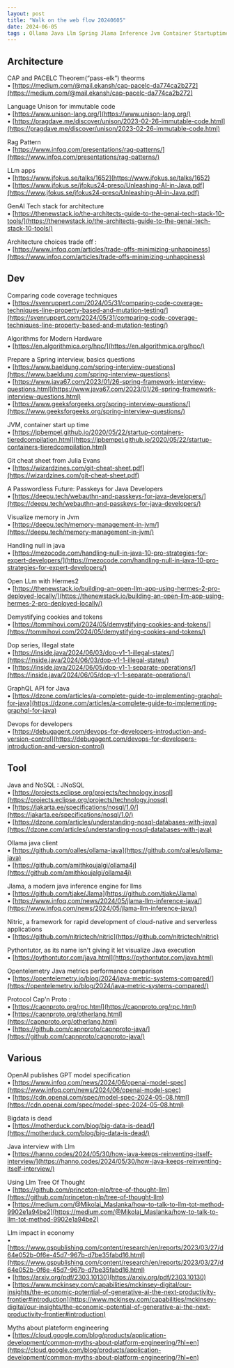```yaml
---
layout: post
title: "Walk on the web flow 20240605"
date: 2024-06-05
tags : Ollama Java Llm Spring Jlama Inference Jvm Container Startuptime Measure Juliaevans Git Cheatsheet Algorithm  Unisson Hardware Immutable Code Pythontutor Visualize Execution Rag Pattern Memory  Opentelemetry Performance Interview Impact Economy Protocol Capnproto Bigdata Genai Hermes2 Cookies Token Plateformeengineering Dop Cap Pacelc Theorem Illegalstate Nicolaiparlog Graphql Api Nosql Jakarta Eclipse Codecoverage Coverage Test Gpt Specification Patternmatching Tradeoff Ollama4j
---
```


## Architecture  

CAP and PACELC Theorem(“pass-elk”) theorms     
	• [https://medium.com/@mail.ekansh/cap-pacelc-da774ca2b272](https://medium.com/@mail.ekansh/cap-pacelc-da774ca2b272)

Language Unison for immutable code       
	• [https://www.unison-lang.org/](https://www.unison-lang.org/)      
	• [https://pragdave.me/discover/unison/2023-02-26-immutable-code.html](https://pragdave.me/discover/unison/2023-02-26-immutable-code.html)    

Rag Pattern    
	• [https://www.infoq.com/presentations/rag-patterns/](https://www.infoq.com/presentations/rag-patterns/)    

LLm apps     
	• [https://www.jfokus.se/talks/1652](https://www.jfokus.se/talks/1652)      
	• [https://www.jfokus.se/jfokus24-preso/Unleashing-AI-in-Java.pdf](https://www.jfokus.se/jfokus24-preso/Unleashing-AI-in-Java.pdf)  

GenAI Tech stack for architecture     
	• [https://thenewstack.io/the-architects-guide-to-the-genai-tech-stack-10-tools/](https://thenewstack.io/the-architects-guide-to-the-genai-tech-stack-10-tools/)    

Architecture choices trade off :      
	• [https://www.infoq.com/articles/trade-offs-minimizing-unhappiness](https://www.infoq.com/articles/trade-offs-minimizing-unhappiness)    

## Dev   

Comparing code coverage techniques       
	• [https://svenruppert.com/2024/05/31/comparing-code-coverage-techniques-line-property-based-and-mutation-testing/](https://svenruppert.com/2024/05/31/comparing-code-coverage-techniques-line-property-based-and-mutation-testing/)     

Algorithms for Modern Hardware      
	• [https://en.algorithmica.org/hpc/](https://en.algorithmica.org/hpc/)    

Prepare a Spring interview, basics questions     
	• [https://www.baeldung.com/spring-interview-questions](https://www.baeldung.com/spring-interview-questions)     
	• [https://www.java67.com/2023/01/26-spring-framework-interview-questions.html](https://www.java67.com/2023/01/26-spring-framework-interview-questions.html)     
	• [https://www.geeksforgeeks.org/spring-interview-questions/](https://www.geeksforgeeks.org/spring-interview-questions/)     

JVM, container start up time     
	• [https://jpbempel.github.io/2020/05/22/startup-containers-tieredcompilation.html](https://jpbempel.github.io/2020/05/22/startup-containers-tieredcompilation.html)    

Git cheat sheet from Julia Evans     
	• [https://wizardzines.com/git-cheat-sheet.pdf](https://wizardzines.com/git-cheat-sheet.pdf)    

A Passwordless Future: Passkeys for Java Developers     
	• [https://deepu.tech/webauthn-and-passkeys-for-java-developers/](https://deepu.tech/webauthn-and-passkeys-for-java-developers/)     

Visualize memory in Jvm     
	• [https://deepu.tech/memory-management-in-jvm/](https://deepu.tech/memory-management-in-jvm/)

Handling null in java    
	• [https://mezocode.com/handling-null-in-java-10-pro-strategies-for-expert-developers/](https://mezocode.com/handling-null-in-java-10-pro-strategies-for-expert-developers/)    

Open LLm with Hermes2        
	• [https://thenewstack.io/building-an-open-llm-app-using-hermes-2-pro-deployed-locally/](https://thenewstack.io/building-an-open-llm-app-using-hermes-2-pro-deployed-locally/)

Demystifying cookies and tokens      
	• [https://tommihovi.com/2024/05/demystifying-cookies-and-tokens/](https://tommihovi.com/2024/05/demystifying-cookies-and-tokens/)      

Dop series, Illegal state    
	• [https://inside.java/2024/06/03/dop-v1-1-illegal-states/](https://inside.java/2024/06/03/dop-v1-1-illegal-states/)    
	• [https://inside.java/2024/06/05/dop-v1-1-separate-operations/](https://inside.java/2024/06/05/dop-v1-1-separate-operations/)     

GraphQL API for Java       
	• [https://dzone.com/articles/a-complete-guide-to-implementing-graphql-for-java](https://dzone.com/articles/a-complete-guide-to-implementing-graphql-for-java)

Devops for developers    
	• [https://debugagent.com/devops-for-developers-introduction-and-version-control](https://debugagent.com/devops-for-developers-introduction-and-version-control)     

## Tool   

Java and NoSQL : JNoSQL     
	• [https://projects.eclipse.org/projects/technology.jnosql](https://projects.eclipse.org/projects/technology.jnosql)     
	• [https://jakarta.ee/specifications/nosql/1.0/](https://jakarta.ee/specifications/nosql/1.0/)       
	• [https://dzone.com/articles/understanding-nosql-databases-with-java](https://dzone.com/articles/understanding-nosql-databases-with-java)     

Ollama java client    
	• [https://github.com/oalles/ollama-java](https://github.com/oalles/ollama-java)    
	• [https://github.com/amithkoujalgi/ollama4j](https://github.com/amithkoujalgi/ollama4j)     

Jlama, a modern java inference engine for llms     
	• [https://github.com/tjake/Jlama](https://github.com/tjake/Jlama)     
	• [https://www.infoq.com/news/2024/05/jlama-llm-inference-java/](https://www.infoq.com/news/2024/05/jlama-llm-inference-java/)


Nitric, a framework for rapid development of cloud-native and serverless applications       
	• [https://github.com/nitrictech/nitric](https://github.com/nitrictech/nitric)    

Pythontutor, as its name isn't giving it let visualize Java execution      
	• [https://pythontutor.com/java.html](https://pythontutor.com/java.html)     

Opentelemetry Java metrics performance comparison      
	• [https://opentelemetry.io/blog/2024/java-metric-systems-compared/](https://opentelemetry.io/blog/2024/java-metric-systems-compared/)

Protocol Cap'n Proto :     
	• [https://capnproto.org/rpc.html](https://capnproto.org/rpc.html)      
	• [https://capnproto.org/otherlang.html](https://capnproto.org/otherlang.html)      
	• [https://github.com/capnproto/capnproto-java/](https://github.com/capnproto/capnproto-java/)    

## Various

OpenAI publishes GPT model specification      
	• [https://www.infoq.com/news/2024/06/openai-model-spec](https://www.infoq.com/news/2024/06/openai-model-spec)  
	• [https://cdn.openai.com/spec/model-spec-2024-05-08.html](https://cdn.openai.com/spec/model-spec-2024-05-08.html)      

Bigdata is dead    
	• [https://motherduck.com/blog/big-data-is-dead/](https://motherduck.com/blog/big-data-is-dead/)    

Java interview with Llm    
	• [https://hanno.codes/2024/05/30/how-java-keeps-reinventing-itself-interview/](https://hanno.codes/2024/05/30/how-java-keeps-reinventing-itself-interview/)    

Using Llm Tree Of Thought      
	• [https://github.com/princeton-nlp/tree-of-thought-llm](https://github.com/princeton-nlp/tree-of-thought-llm)      
	• [https://medium.com/@Mikolaj_Maslanka/how-to-talk-to-llm-tot-method-9902e1a94be2](https://medium.com/@Mikolaj_Maslanka/how-to-talk-to-llm-tot-method-9902e1a94be2)   

Llm impact in economy     
	• [https://www.gspublishing.com/content/research/en/reports/2023/03/27/d64e052b-0f6e-45d7-967b-d7be35fabd16.html](https://www.gspublishing.com/content/research/en/reports/2023/03/27/d64e052b-0f6e-45d7-967b-d7be35fabd16.html)     
	• [https://arxiv.org/pdf/2303.10130](https://arxiv.org/pdf/2303.10130)      
	• [https://www.mckinsey.com/capabilities/mckinsey-digital/our-insights/the-economic-potential-of-generative-ai-the-next-productivity-frontier#introduction](https://www.mckinsey.com/capabilities/mckinsey-digital/our-insights/the-economic-potential-of-generative-ai-the-next-productivity-frontier#introduction)     
	
Myths about plateform engineering    
	• [https://cloud.google.com/blog/products/application-development/common-myths-about-platform-engineering/?hl=en](https://cloud.google.com/blog/products/application-development/common-myths-about-platform-engineering/?hl=en)
